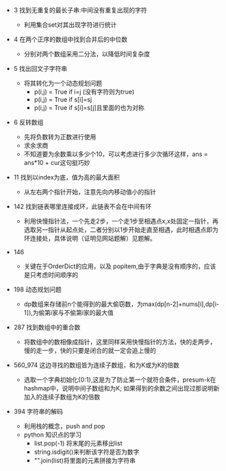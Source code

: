 - 3 找到无重复的最长子串:中间没有重复出现的字符
  - 利用集合set对其出现字符进行统计

- 4 在两个正序的数组中找到合并后的中位数
  - 分别对两个数组采用二分法，以降低时间复杂度

- 5 找出回文子字符串
  - 将其转化为一个动态规划问题
    - p(i,j) = True if i=j (没有字符则为true)
    - p(i,j) = True if s[i]=s[j](若只有两个字符)
    - p(i,j) = True if s[i]=s[j]且里面的也为对称
 
- 6 反转数组
  - 先将负数转为正数进行使用
  - 求余求商
  - 不知道要为余数乘以多少个10，可以考虑进行多少次循环这样，ans = ans*10 + cur这句挺巧妙

- 11 找到以index为底，值为高的最大面积
  - 从左右两个指针开始，注意先向内移动值小的指针

- 142 找到链表哪里连接成环，此链表不会在中间有环
  - 利用快慢指针法，一个先走2步，一个走1步至相遇点x,x处固定一指针，再选取另一指针从起点处，二者分别以1步开始走直至相遇，此时相遇点即为环连接处，具体说明（证明见网站题解）见题解。

- 146 
  - 关键在于OrderDict的应用，以及 popitem,由于字典是没有顺序的，应该是只考虑时间顺序的

- 198 动态规划问题
  - dp数组来存储前n个能得到的最大偷窃数，为max(dp[n-2]+nums[i],dp[i-1]),为偷第i家与不偷第i家的最大值

- 287 找到数组中的重合数
  - 将数组中的数相像成指针，这里同样采用快慢指针的方法，快的走两步，慢的走一步，快的只要是闭合的就一定会追上慢的

- 560_974 这边寻找的数组皆为连续子数组，和为K或为K的倍数
  - 选取一个字典初始化{0:1},这是为了防止第一个就符合条件，presum-k在hashmap中，说明中间子数组和为K; 如果得到的余数之间出现过那说明新加入的连续子数组为K的倍数

- 394 字符串的解码
  - 利用栈的概念，push and pop 
  - python 知识点的学习
    - list.pop(-1) 将末尾的元素移出list
    - string.isdigit()来判断该字符是否为数字
    - "".join(list)将里面的元素拼接为字符串
